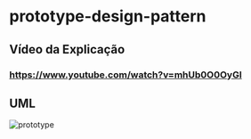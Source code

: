 # prototype-design-pattern

## Vídeo da Explicação
### https://www.youtube.com/watch?v=mhUb0O0OyGI

## UML

![prototype](https://user-images.githubusercontent.com/61429797/89475690-1147bb00-d75f-11ea-9dbb-083503b3561d.png)

